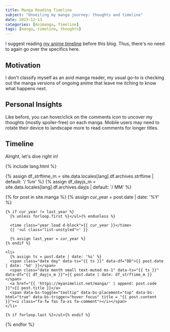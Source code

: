 ```yaml
---
title: Manga Reading Timeline
subject: "Unveiling my manga journey: thoughts and timeline"
date: 2023-12-13
categories: [Animanga, Timeline]
tags: [manga, timeline, thoughts]
---
```

I suggest reading [my anime timeline](/blog/anime-timeline) before this blog. Thus, there's no need to again go over the specifics here.

## Motivation
I don't classify myself as an avid manga reader, my usual go-to is checking out the manga versions of ongoing anime that leave me itching to know what happens next.

## Personal Insights
Like before, you can hover/click on the comments icon to uncover my thoughts (mostly spoiler-free) on each manga. Mobile users may need to rotate their device to landscape more to read comments for longer titles.

## Timeline
Alright, let's dive right in!

<style>
  .tooltip-inner{
    font-size: 0.8rem;
    max-width: 100%;
    text-align: left;
  }
</style>

{% include lang.html %}

{% assign df_strftime_m = site.data.locales[lang].df.archives.strftime | default: '/ %m' %}
{% assign df_dayjs_m = site.data.locales[lang].df.archives.dayjs | default: '/ MM' %}

<div id="archives" class="pl-xl-3">
  {% for post in site.manga %}
    {% assign cur_year = post.date | date: '%Y' %}

    {% if cur_year != last_year %}
      {% unless forloop.first %}</ul>{% endunless %}

      <time class="year lead d-block">{{ cur_year }}</time>
      {{ '<ul class="list-unstyled">' }}

      {% assign last_year = cur_year %}
    {% endif %}

    <li>
      {% assign ts = post.date | date: '%s' %}
      <span class="date day" data-ts="{{ ts }}" data-df="DD">{{ post.date | date: '%d' }}</span>
      <span class="date month small text-muted ms-1" data-ts="{{ ts }}" data-df="{{ df_dayjs_m }}">{{ post.date | date: df_strftime_m }}</span>
      <a href="{{ 'https://myanimelist.net/manga/' | append: post.code }}">{{ post.title }}</a>
      <span data-bs-toggle="tooltip" data-bs-placement="top" data-bs-html="true" data-bs-trigger="hover focus" title = "{{ post.content }}"><i class="fa-fw fas fa-xs fa-comment"></i></span>
    </li>

    {% if forloop.last %}</ul>{% endif %}
  {% endfor %}
</div>
